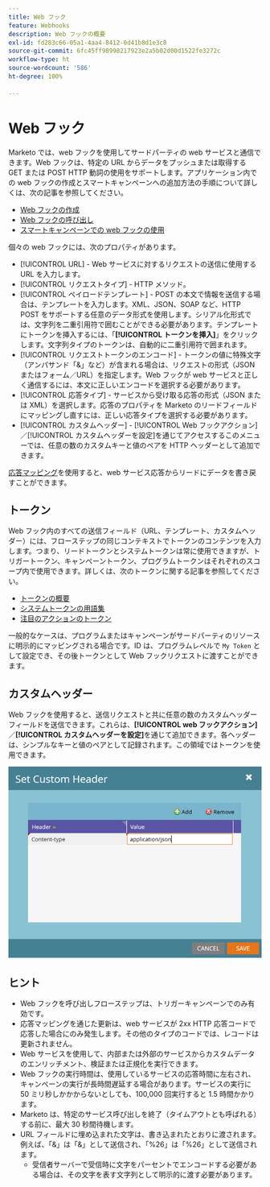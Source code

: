 ```yaml
---
title: Web フック
feature: Webhooks
description: Web フックの概要
exl-id: fd283c66-05a1-4aa4-8412-0d41b8d1e3c8
source-git-commit: 6fc45ff98998217923e2a5b02d00d1522fe3272c
workflow-type: ht
source-wordcount: '586'
ht-degree: 100%

---
```


# Web フック

Marketo では、web フックを使用してサードパーティの web サービスと通信できます。Web フックは、特定の URL からデータをプッシュまたは取得する GET または POST HTTP 動詞の使用をサポートします。アプリケーション内での web フックの作成とスマートキャンペーンへの追加方法の手順について詳しくは、次の記事を参照してください。

- [Web フックの作成](https://experienceleague.adobe.com/ja/docs/marketo/using/product-docs/administration/additional-integrations/create-a-webhook)
- [Web フックの呼び出し](https://experienceleague.adobe.com/ja/docs/marketo/using/product-docs/core-marketo-concepts/smart-campaigns/flow-actions/call-webhook)
- [スマートキャンペーンでの web フックの使用](https://experienceleague.adobe.com/ja/docs/marketo/using/product-docs/core-marketo-concepts/smart-campaigns/flow-actions/use-a-webhook-in-a-smart-campaign)

個々の web フックには、次のプロパティがあります。

- [!UICONTROL URL] - Web サービスに対するリクエストの送信に使用する URL を入力します。
- [!UICONTROL リクエストタイプ] - HTTP メソッド。
- [!UICONTROL ペイロードテンプレート] - POST の本文で情報を送信する場合は、テンプレートを入力します。XML、JSON、SOAP など、HTTP POST をサポートする任意のデータ形式を使用します。シリアル化形式では、文字列を二重引用符で囲むことができる必要があります。テンプレートにトークンを挿入するには、「**[!UICONTROL トークンを挿入]**」をクリックします。文字列タイプのトークンは、自動的に二重引用符で囲まれます。
- [!UICONTROL リクエストトークンのエンコード] - トークンの値に特殊文字（アンパサンド「&amp;」など）が含まれる場合は、リクエストの形式（JSON またはフォーム／URL）を指定します。Web フックが web サービスと正しく通信するには、本文に正しいエンコードを選択する必要があります。
- [!UICONTROL 応答タイプ] - サービスから受け取る応答の形式（JSON または XML）を選択します。応答のプロパティを Marketo のリードフィールドにマッピングし直すには、正しい応答タイプを選択する必要があります。
- [!UICONTROL カスタムヘッダー] - [!UICONTROL Web フックアクション]／[!UICONTROL カスタムヘッダーを設定]を通じてアクセスするこのメニューでは、任意の数のカスタムキーと値のペアを HTTP ヘッダーとして追加できます。

[応答マッピング](response-mappings.md)を使用すると、web サービス応答からリードにデータを書き戻すことができます。

## トークン

Web フック内のすべての送信フィールド（URL、テンプレート、カスタムヘッダー）には、フローステップの同じコンテキストでトークンのコンテンツを入力します。つまり、リードトークンとシステムトークンは常に使用できますが、トリガートークン、キャンペーントークン、プログラムトークンはそれぞれのスコープ内で使用できます。詳しくは、次のトークンに関する記事を参照してください。

- [トークンの概要](https://experienceleague.adobe.com/ja/docs/marketo/using/product-docs/demand-generation/landing-pages/personalizing-landing-pages/tokens-overview)
- [システムトークンの用語集](https://experienceleague.adobe.com/ja/docs/marketo/using/product-docs/email-marketing/general/using-tokens/system-tokens-glossary)
- [注目のアクションのトークン](https://experienceleague.adobe.com/ja/docs/marketo/using/product-docs/marketo-sales-insight/msi-for-salesforce/features/tabs-in-the-msi-panel/interesting-moments/trigger-tokens-for-interesting-moments)

一般的なケースは、プログラムまたはキャンペーンがサードパーティのリソースに明示的にマッピングされる場合です。ID は、プログラムレベルで `My Token` として設定でき、その後トークンとして Web フックリクエストに渡すことができます。

## カスタムヘッダー

Web フックを使用すると、送信リクエストと共に任意の数のカスタムヘッダーフィールドを送信できます。これらは、**[!UICONTROL web フックアクション]**／**[!UICONTROL カスタムヘッダーを設定]**&#x200B;を通じて追加できます。各ヘッダーは、シンプルなキーと値のペアとして記録されます。この領域ではトークンを使用できます。

![カスタムヘッダー](assets/custom-headers.png)

## ヒント

- Web フックを呼び出しフローステップは、トリガーキャンペーンでのみ有効です。
- 応答マッピングを通じた更新は、web サービスが 2xx HTTP 応答コードで応答した場合にのみ発生します。その他のタイプのコードでは、レコードは更新されません。
- Web サービスを使用して、内部または外部のサービスからカスタムデータのエンリッチメント、検証または正規化を実行できます。
- Web フックの実行時間は、使用しているサービスの応答時間に左右され、キャンペーンの実行が長時間遅延する場合があります。サービスの実行に 50 ミリ秒しかかからないとしても、100,000 回実行すると 1.5 時間かかります。
- Marketo は、特定のサービス呼び出しを終了（タイムアウトとも呼ばれる）する前に、最大 30 秒間待機します。
- URL フィールドに埋め込まれた文字は、書き込まれたとおりに渡されます。例えば、「&amp;」は「&amp;」として送信され、「%26」は「%26」として送信されます。
   - 受信者サーバーで受信時に文字をパーセントでエンコードする必要がある場合は、その文字を表す文字列として明示的に渡す必要があります。
